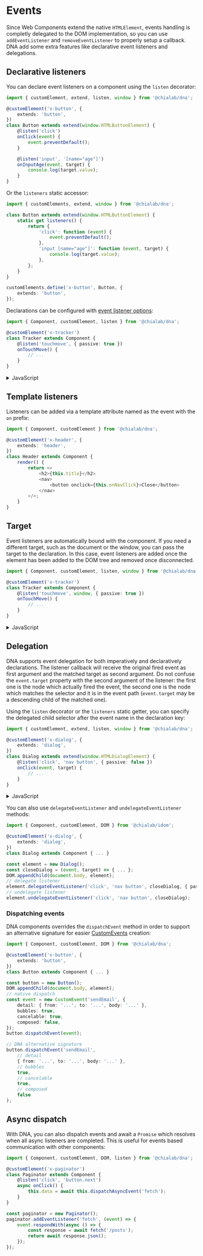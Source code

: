 # Events

Since Web Components extend the native `HTMLElement`, events handling is completly delegated to the DOM implementation, so you can use `addEventListener` and `removeEventListener` to properly setup a callback.  
DNA add some extra features like declarative event listeners and delegations.

## Declarative listeners

You can declare event listeners on a component using the `listen` decorator:

```ts
import { customElement, extend, listen, window } from '@chialab/dna';

@customElement('x-button', {
    extends: 'button',
})
class Button extends extend(window.HTMLButtonElement) {
    @listen('click')
    onClick(event) {
        event.preventDefault();
    }

    @listen('input', '[name="age"]')
    onInputAge(event, target) {
        console.log(target.value);
    }
}
```

Or the `listeners` static accessor:

```ts
import { customElements, extend, window } from '@chialab/dna';

class Button extends extend(window.HTMLButtonElement) {
    static get listeners() {
        return {
            'click': function (event) {
                event.preventDefault();
            },
            'input [name="age"]': function (event, target) {
                console.log(target.value);
            },
        };
    }
}

customElements.define('x-button', Button, {
    extends: 'button',
});
```

Declarations can be configured with [event listener options](<(https://developer.mozilla.org/it/docs/Web/API/Element/addEventListener)>):

```ts
import { Component, customElement, listen } from '@chialab/dna';

@customElement('x-tracker')
class Tracker extends Component {
    @listen('touchmove', { passive: true })
    onTouchMove() {
        // ...
    }
}
```

<details>
<summary>JavaScript</summary>
<div>

```ts
import { Component, customElements } from '@chialab/dna';

class Tracker extends Component {
    static get listeners() {
        return {
            touchmove: {
                callback(event) {
                    // ...
                },
                passive: true,
            },
        };
    }
}

customElements.define('x-tracker', Tracker);
```

</div>
</details>

## Template listeners

Listeners can be added via a template attribute named as the event with the `on` prefix:

```ts
import { Component, customElement } from '@chialab/dna';

@customElement('x-header', {
    extends: 'header',
})
class Header extends Component {
    render() {
        return <>
            <h2>{this.title}</h2>
            <nav>
                <button onclick={this.onNavClick}>Close</button>
            </nav>
        </>;
    }
}
```

## Target

Event listeners are automatically bound with the component. If you need a different target, such as the document or the window, you can pass the target to the declaration. In this case, event listeners are added once the element has been added to the DOM tree and removed once disconnected.

```ts
import { Component, customElement, listen, window } from '@chialab/dna';

@customElement('x-tracker')
class Tracker extends Component {
    @listen('touchmove', window, { passive: true })
    onTouchMove() {
        // ...
    }
}
```

<details>
<summary>JavaScript</summary>
<div>

```ts
import { Component, customElements, window } from '@chialab/dna';

class Tracker extends Component {
    static get listeners() {
        return {
            touchmove: {
                callback(event) {
                    // ...
                },
                target: window,
                passive: true,
            },
        };
    }
}

customElements.define('x-tracker', Tracker);
```

</div>
</details>

## Delegation

DNA supports event delegation for both imperatively and declaratively declarations. The listener callback will receive the original fired event as first argument and the matched target as second argument. Do not confuse the `event.target` property with the second argument of the listener: the first one is the node which actually fired the event, the second one is the node which matches the selector and it is in the event path (`event.target` may be a descending child of the matched one).

Using the `listen` decorator or the `listeners` static getter, you can specify the delegated child selector after the event name in the declaration key:

```ts
import { customElement, extend, listen, window } from '@chialab/dna';

@customElement('x-dialog', {
    extends: 'dialog',
})
class Dialog extends extend(window.HTMLDialogElement) {
    @listen('click', 'nav button', { passive: false })
    onClick(event, target) {
        // ...
    }
}
```

<details>
<summary>JavaScript</summary>
<div>

```ts
import { customElements, extend, window } from '@chialab/dna';

class Dialog extends extend(window.HTMLDialogElement) {
    static get listeners() {
        return {
            'click nav button': {
                callback(event, target) {
                    // ...
                },
                passive: false,
            },
        };
    }
}

customElements.define('x-dialog', Dialog, {
    extends: 'dialog',
});
```

</div>
</details>

You can also use `delegateEventListener` and `undelegateEventListener` methods:

```ts
import { Component, customElement, DOM } from '@chialab/idom';

@customElement('x-dialog', {
    extends: 'dialog',
})
class Dialog extends Component { ... }

const element = new Dialog();
const closeDialog = (event, target) => { ... };
DOM.appendChild(document.body, element);
// delegate listener
element.delegateEventListener('click', 'nav button', closeDialog, { passive: false });
// undelegate listener
element.undelegateEventListener('click', 'nav button', closeDialog);
```

### Dispatching events

DNA components overrides the `dispatchEvent` method in order to support an alternative signature for easier [CustomEvents](https://developer.mozilla.org/en-US/docs/Web/Guide/Events/Creating_and_triggering_events) creation:

```ts
import { Component, customElement, DOM } from '@chialab/dna';

@customElement('x-button', {
    extends: 'button',
})
class Button extends Component { ... }

const button = new Button();
DOM.appendChild(document.body, element);
// native dispatch
const event = new CustomEvent('sendEmail', {
    detail: { from: '...', to: '...', body: '...' },
    bubbles: true,
    cancelable: true,
    composed: false,
});
button.dispatchEvent(event);

// DNA alternative signature
button.dispatchEvent('sendEmail',
    // detail
    { from: '...', to: '...', body: '...' },
    // bubbles
    true,
    // cancelable
    true,
    // composed
    false
);
```

## Async dispatch

With DNA, you can also dispatch events and await a `Promise` which resolves when all async listeners are completed. This is useful for events based communication with other components:

```ts
import { Component, customElement, DOM, listen } from '@chialab/dna';

@customElement('x-paginator')
class Paginator extends Component {
    @listen('click', 'button.next')
    async onClick() {
        this.data = await this.dispatchAsyncEvent('fetch');
    }
}

const paginator = new Paginator();
paginator.addEventListener('fetch', (event) => {
    event.respondWith(async () => {
        const response = await fetch('/posts');
        return await response.json();
    });
});
```
